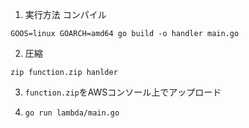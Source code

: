 1. 実行方法
コンパイル
```
GOOS=linux GOARCH=amd64 go build -o handler main.go
```
2. 圧縮
```
zip function.zip hanlder
```

3. ```function.zip```をAWSコンソール上でアップロード

4. ```go run lambda/main.go```
